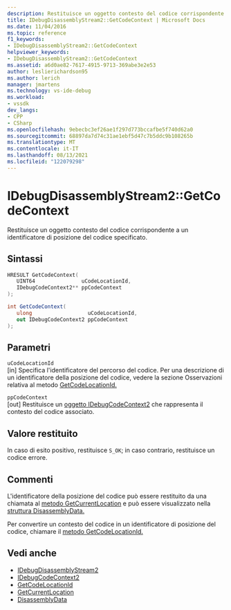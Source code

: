 ```yaml
---
description: Restituisce un oggetto contesto del codice corrispondente a un identificatore di posizione del codice specificato.
title: IDebugDisassemblyStream2::GetCodeContext | Microsoft Docs
ms.date: 11/04/2016
ms.topic: reference
f1_keywords:
- IDebugDisassemblyStream2::GetCodeContext
helpviewer_keywords:
- IDebugDisassemblyStream2::GetCodeContext
ms.assetid: a6d0ae82-7617-4915-9713-369abe3e2e53
author: leslierichardson95
ms.author: lerich
manager: jmartens
ms.technology: vs-ide-debug
ms.workload:
- vssdk
dev_langs:
- CPP
- CSharp
ms.openlocfilehash: 9ebecbc3ef26ae1f297d773bccafbe5f740d62a0
ms.sourcegitcommit: 68897da7d74c31ae1ebf5d47c7b5ddc9b108265b
ms.translationtype: MT
ms.contentlocale: it-IT
ms.lasthandoff: 08/13/2021
ms.locfileid: "122079298"
---
```

# <a name="idebugdisassemblystream2getcodecontext"></a>IDebugDisassemblyStream2::GetCodeContext
Restituisce un oggetto contesto del codice corrispondente a un identificatore di posizione del codice specificato.

## <a name="syntax"></a>Sintassi

```cpp
HRESULT GetCodeContext( 
   UINT64               uCodeLocationId,
   IDebugCodeContext2** ppCodeContext
);
```

```csharp
int GetCodeContext( 
   ulong                  uCodeLocationId,
   out IDebugCodeContext2 ppCodeContext
);
```

## <a name="parameters"></a>Parametri
`uCodeLocationId`\
[in] Specifica l'identificatore del percorso del codice. Per una descrizione di un identificatore della posizione del codice, vedere la sezione Osservazioni relativa al metodo [GetCodeLocationId.](../../../extensibility/debugger/reference/idebugdisassemblystream2-getcodelocationid.md)

`ppCodeContext`\
[out] Restituisce un [oggetto IDebugCodeContext2](../../../extensibility/debugger/reference/idebugcodecontext2.md) che rappresenta il contesto del codice associato.

## <a name="return-value"></a>Valore restituito
 In caso di esito positivo, restituisce `S_OK`; in caso contrario, restituisce un codice errore.

## <a name="remarks"></a>Commenti
 L'identificatore della posizione del codice può essere restituito da una chiamata al [metodo GetCurrentLocation](../../../extensibility/debugger/reference/idebugdisassemblystream2-getcurrentlocation.md) e può essere visualizzato nella [struttura DisassemblyData.](../../../extensibility/debugger/reference/disassemblydata.md)

 Per convertire un contesto del codice in un identificatore di posizione del codice, chiamare il [metodo GetCodeLocationId.](../../../extensibility/debugger/reference/idebugdisassemblystream2-getcodelocationid.md)

## <a name="see-also"></a>Vedi anche
- [IDebugDisassemblyStream2](../../../extensibility/debugger/reference/idebugdisassemblystream2.md)
- [IDebugCodeContext2](../../../extensibility/debugger/reference/idebugcodecontext2.md)
- [GetCodeLocationId](../../../extensibility/debugger/reference/idebugdisassemblystream2-getcodelocationid.md)
- [GetCurrentLocation](../../../extensibility/debugger/reference/idebugdisassemblystream2-getcurrentlocation.md)
- [DisassemblyData](../../../extensibility/debugger/reference/disassemblydata.md)
